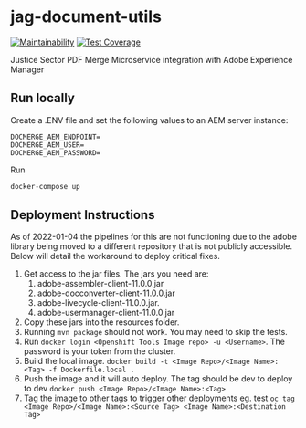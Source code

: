 # jag-document-utils

[![Maintainability](https://api.codeclimate.com/v1/badges/a0b23562b87853f9824b/maintainability)](https://codeclimate.com/github/bcgov/jag-document-utils/maintainability) [![Test Coverage](https://api.codeclimate.com/v1/badges/a0b23562b87853f9824b/test_coverage)](https://codeclimate.com/github/bcgov/jag-document-utils/test_coverage)

Justice Sector PDF Merge Microservice integration with Adobe Experience Manager

## Run locally

Create a .ENV file and set the following values to an AEM server instance:

```env
DOCMERGE_AEM_ENDPOINT=
DOCMERGE_AEM_USER=
DOCMERGE_AEM_PASSWORD=
```

Run

```bash
docker-compose up
```

## Deployment Instructions 

As of 2022-01-04 the pipelines for this are not functioning due to the adobe library being moved to a different repository 
that is not publicly accessible. Below will detail the workaround to deploy critical fixes.

1) Get access to the jar files. The jars you need are:
   1) adobe-assembler-client-11.0.0.jar
   2) adobe-docconverter-client-11.0.0.jar
   3) adobe-livecycle-client-11.0.0.jar.
   4) adobe-usermanager-client-11.0.0.jar
2) Copy these jars into the resources folder.
3) Running ```mvn package``` should not work. You may need to skip the tests.
4) Run ```docker login <Openshift Tools Image repo> -u <Username>```. The password is your token from the cluster.
5) Build the local image. ```docker build -t <Image Repo>/<Image Name>:<Tag> -f Dockerfile.local .```
6) Push the image and it will auto deploy. The tag should be dev to deploy to dev ```docker push <Image Repo>/<Image Name>:<Tag>```
7) Tag the image to other tags to trigger other deployments eg. test ```oc tag <Image Repo>/<Image Name>:<Source Tag> <Image Name>:<Destination Tag>```
